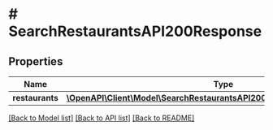 # # SearchRestaurantsAPI200Response

## Properties

Name | Type | Description | Notes
------------ | ------------- | ------------- | -------------
**restaurants** | [**\OpenAPI\Client\Model\SearchRestaurantsAPI200ResponseRestaurantsInner[]**](SearchRestaurantsAPI200ResponseRestaurantsInner.md) |  | [optional]

[[Back to Model list]](../../README.md#models) [[Back to API list]](../../README.md#endpoints) [[Back to README]](../../README.md)
